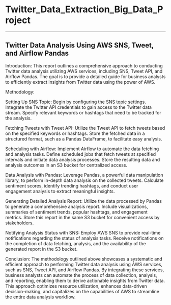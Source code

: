 # Twitter_Data_Extraction_Big_Data_Project
--------------------------------------------------------------------------------------------------------------------------------------------------------------------------------------------------------------------
**Twitter Data Analysis Using AWS SNS, Tweet, and Airflow Pandas** 
--------------------------------------------------------------------------------------------------------------------------------------------------------------------------------------------------------------------

Introduction: This report outlines a comprehensive approach to conducting Twitter data analysis utilizing AWS services, including SNS, Tweet API, and Airflow Pandas. The goal is to provide a detailed guide for business analysts to efficiently extract insights from Twitter data using the power of AWS.

Methodology:

Setting Up SNS Topic: Begin by configuring the SNS topic settings. Integrate the Twitter API credentials to gain access to the Twitter data stream. Specify relevant keywords or hashtags that need to be tracked for the analysis.

Fetching Tweets with Tweet API: Utilize the Tweet API to fetch tweets based on the specified keywords or hashtags. Store the fetched data in a structured format, such as a Pandas DataFrame, to facilitate easy analysis.

Scheduling with Airflow: Implement Airflow to automate the data fetching and analysis tasks. Define scheduled jobs that fetch tweets at specified intervals and initiate data analysis processes. Store the resulting data and analysis outcomes in an S3 bucket for centralized access.

Data Analysis with Pandas: Leverage Pandas, a powerful data manipulation library, to perform in-depth data analysis on the collected tweets. Calculate sentiment scores, identify trending hashtags, and conduct user engagement analysis to extract meaningful insights.

Generating Detailed Analysis Report: Utilize the data processed by Pandas to generate a comprehensive analysis report. Include visualizations, summaries of sentiment trends, popular hashtags, and engagement metrics. Store this report in the same S3 bucket for convenient access by stakeholders.

Notifying Analysis Status with SNS: Employ AWS SNS to provide real-time notifications regarding the status of analysis tasks. Receive notifications on the completion of data fetching, analysis, and the availability of the generated report in the S3 bucket.

Conclusion: The methodology outlined above showcases a systematic and efficient approach to performing Twitter data analysis using AWS services, such as SNS, Tweet API, and Airflow Pandas. By integrating these services, business analysts can automate the process of data collection, analysis, and reporting, enabling them to derive actionable insights from Twitter data. This approach optimizes resource utilization, enhances data-driven decision-making, and capitalizes on the capabilities of AWS to streamline the entire data analysis workflow.

